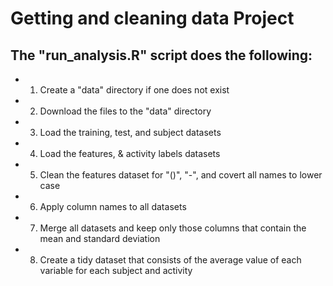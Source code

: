 # Getting and cleaning data Project

## The "run_analysis.R" script does the following:

- 1. Create a "data" directory if one does not exist
- 2. Download the files to the "data" directory
- 3. Load the training, test, and subject datasets
- 4. Load the features, & activity labels datasets
- 5. Clean the features dataset for "()", "-", and covert all names to lower case
- 6. Apply column names to all datasets
- 7. Merge all datasets and keep only those columns that contain the mean and standard deviation
- 8. Create a tidy dataset that consists of the average value of each variable for each subject and activity
